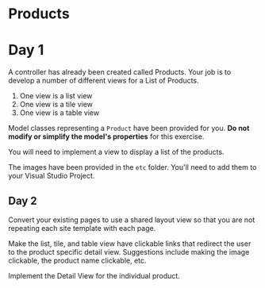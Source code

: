 # Products

# Day 1

A controller has already been created called Products. Your job is to develop a number of different views for a List of Products.

1. One view is a list view
2. One view is a tile view
3. One view is a table view

Model classes representing a `Product` have been provided for you. **Do not modify or simplify the model's properties**
for this exercise.

You will need to implement a view to display a list of the products.

The images have been provided in the `etc` folder. You'll need to add them to your Visual Studio Project.

## Day 2

Convert your existing pages to use a shared layout view so that you are not repeating each site template with each page.

Make the list, tile, and table view have clickable links that redirect the user to the product specific detail view. Suggestions include making the image clickable, the product name clickable, etc.

Implement the Detail View for the individual product.